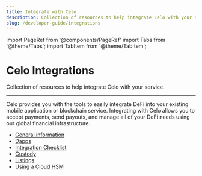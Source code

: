 ```yaml
---
title: Integrate with Celo
description: Collection of resources to help integrate Celo with your service.
slug: /developer-guide/integrations
---
```


import PageRef from '@components/PageRef'
import Tabs from '@theme/Tabs';
import TabItem from '@theme/TabItem';

# Celo Integrations

Collection of resources to help integrate Celo with your service.

---

Celo provides you with the tools to easily integrate DeFi into your existing mobile application or blockchain service. Integrating with Celo allows you to accept payments, send payouts, and manage all of your DeFi needs using our global financial infrastructure.

- [General information](/developer-guide/integrations/general)
- [Dapps](/developer-guide/integrations/dapps)
- [Integration Checklist](/developer-guide/integrations/checklist)
- [Custody](/developer-guide/integrations/custody)
- [Listings](/developer-guide/integrations/listings)
- [Using a Cloud HSM](/developer-guide/integrations/cloud-hsm)
